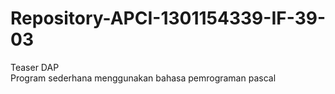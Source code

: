 # Repository-APCI-1301154339-IF-39-03
Teaser DAP
<br>
Program sederhana menggunakan bahasa pemrograman pascal
